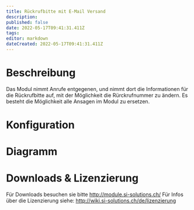 ```yaml
---
title: Rückrufbitte mit E-Mail Versand
description: 
published: false
date: 2022-05-17T09:41:31.411Z
tags: 
editor: markdown
dateCreated: 2022-05-17T09:41:31.411Z
---
```


# Beschreibung
Das Modul nimmt Anrufe entgegenen, und nimmt dort die Informationen für die Rückrufbitte auf, mit der Möglichkeit die Rürckrufnummer zu ändern.
Es besteht die Möglichkeit alle Ansagen im Modul zu ersetzen.

# Konfiguration

# Diagramm



# Downloads & Lizenzierung
Für Downloads besuchen sie bitte http://module.si-solutions.ch/
Für Infos über die Lizenzierung siehe: http://wiki.si-solutions.ch/de/lizenzierung